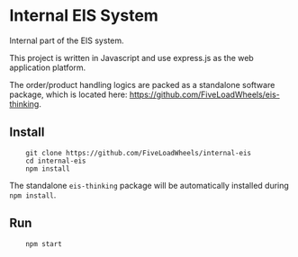 # Internal EIS System

Internal part of the EIS system.

This project is written in Javascript and use express.js as the web application platform.

The order/product handling logics are packed as a standalone software package, which is located here: 
https://github.com/FiveLoadWheels/eis-thinking.

## Install

```shell
    git clone https://github.com/FiveLoadWheels/internal-eis
    cd internal-eis
    npm install
```
The standalone `eis-thinking` package will be automatically installed during `npm install`.

## Run

```shell
    npm start
```